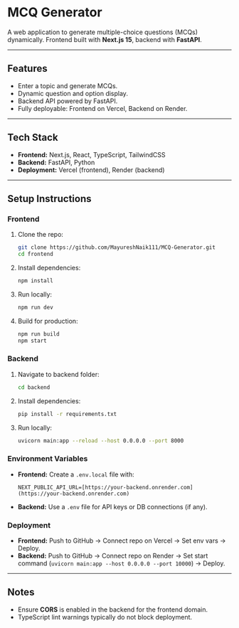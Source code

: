 # MCQ Generator

A web application to generate multiple-choice questions (MCQs) dynamically.
Frontend built with **Next.js 15**, backend with **FastAPI**.

---

## Features

- Enter a topic and generate MCQs.
- Dynamic question and option display.
- Backend API powered by FastAPI.
- Fully deployable: Frontend on Vercel, Backend on Render.

---

## Tech Stack

- **Frontend:** Next.js, React, TypeScript, TailwindCSS
- **Backend:** FastAPI, Python
- **Deployment:** Vercel (frontend), Render (backend)

---

## Setup Instructions

### Frontend

1. Clone the repo:
    ```bash
    git clone https://github.com/MayureshNaik111/MCQ-Generator.git
    cd frontend
    ```
2. Install dependencies:
    ```bash
    npm install
    ```
3. Run locally:
    ```bash
    npm run dev
    ```
4. Build for production:
    ```bash
    npm run build
    npm start
    ```

### Backend

1. Navigate to backend folder:
    ```bash
    cd backend
    ```
2. Install dependencies:
    ```bash
    pip install -r requirements.txt
    ```
3. Run locally:
    ```bash
    uvicorn main:app --reload --host 0.0.0.0 --port 8000
    ```

### Environment Variables

* **Frontend:** Create a `.env.local` file with:
    ```env
    NEXT_PUBLIC_API_URL=[https://your-backend.onrender.com](https://your-backend.onrender.com)
    ```
* **Backend:** Use a `.env` file for API keys or DB connections (if any).

### Deployment

* **Frontend:** Push to GitHub → Connect repo on Vercel → Set env vars → Deploy.
* **Backend:** Push to GitHub → Connect repo on Render → Set start command (`uvicorn main:app --host 0.0.0.0 --port 10000`) → Deploy.

---

## Notes

* Ensure **CORS** is enabled in the backend for the frontend domain.
* TypeScript lint warnings typically do not block deployment.
